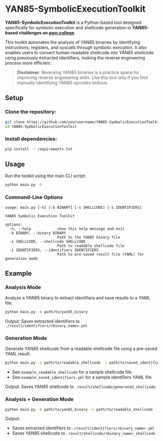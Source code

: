 # YAN85-SymbolicExecutionToolkit

**YAN85-SymbolicExecutionToolkit** is a Python-based tool designed specifically for symbolic execution and shellcode generation in **YAN85-based challenges on [pwn.college](https://pwn.college)**.

This toolkit automates the analysis of YAN85 binaries by identifying instructions, registers, and syscalls through symbolic execution. It also enables users to convert human-readable shellcode into YAN85 shellcode using previously extracted identifiers, making the reverse engineering process more efficient.

> **Disclaimer**: Reversing YAN85 binaries is a practice space for improving reverse engineering skills. Use this tool only if you find manually identifying YAN85 opcodes tedious.

## Setup

### Clone the repository:
```bash
git clone https://github.com/yourusername/YAN85-SymbolicExecutionToolkit.git
cd YAN85-SymbolicExecutionToolkit
```

### Install dependencies:
```bash
pip install -r requirements.txt
```

## Usage
Run the toolkit using the main CLI script:
```bash
python main.py -h
```
###  Command-Line Options
```plain
usage: main.py [-h] [-b BINARY] [-s SHELLCODE] [-i IDENTIFIERS]

YAN85 Symbolic Execution Toolkit

options:
  -h, --help            show this help message and exit
  -b BINARY, --binary BINARY
                        Path to the YAN85 binary file
  -s SHELLCODE, --shellcode SHELLCODE
                        Path to readable shellcode file
  -i IDENTIFIERS, --identifiers IDENTIFIERS
                        Path to pre-saved result file (YAML) for generation mode
```

## Example
### Analysis Mode
Analyze a YAN85 binary to extract identifiers and save results to a YAML file:

```bash
python main.py -b path/to/yan85_binary
```

Output: Saves extracted identifiers to `./result/identifiers/<binary_name>.yml`

### Generation Mode
Generate YAN85 shellcode from a readable shellcode file using a pre-saved YAML result:
```bash
python main.py -s path/to/readable_shellcode -i path/to/saved_identifiers.yml
```

- See `example_readable_shellcode` for a sample shellcode file.
- See `example_saved_identifiers.yml` for a sample identifiers YAML file.

Output: Saves YAN85 shellcode to `.result/shellcode/generated_shellcode`

### Analysis + Generation Mode

```bash
python main.py -b path/to/yan85_binary -s path/to/readable_shellcode
```

Output: 
- Saves extracted identifiers to `./result/identifiers/<binary_name>.yml`
- Saves YAN85 shellcode to `.result/shellcode/<binary_name>_shellcode`

